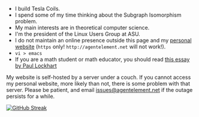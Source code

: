- I build Tesla Coils.
- I spend some of my time thinking about the Subgraph Isomorphism problem.
- My main interests are in theoretical computer science.
- I'm the president of the Linux Users Group at ASU.
- I do not maintain an online presence outside this page and my [personal
  website](https://agentelement.net) (`https` only! `http://agentelement.net`
  will not work!).
- `vi > emacs`
- If you are a math student or math educator, you should read
  [this essay by Paul Lockhart](https://maa.org/sites/default/files/pdf/devlin/LockhartsLament.pdf)

My website is self-hosted by a server under a couch. If you cannot access my
personal website, more likely than not, there is some problem with that server.
Please be patient, and email
[issues@agentelement.net](mailto:issues@agentelement.net) if the outage
persists for a while.

[![GitHub Streak](https://streak-stats.demolab.com/?user=AgentElement&theme=onedark-duo)](https://git.io/streak-stats)
